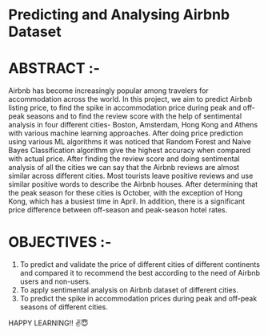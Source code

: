 # Predicting and Analysing Airbnb Dataset

# ABSTRACT :-
Airbnb has become increasingly popular among travelers for accommodation across the world. In this project, we aim to predict Airbnb listing price, to find the spike in accommodation price during peak and off-peak seasons and to find the review score with the help of sentimental analysis in four different cities- Boston, Amsterdam, Hong Kong and Athens with various machine learning approaches. After doing price prediction using various ML algorithms it was noticed that Random Forest and Naive Bayes Classification algorithm give the highest accuracy when compared with actual price. After finding the review score and doing sentimental analysis of all the cities we can say that the Airbnb reviews are almost similar across different cities. Most tourists leave positive reviews and use similar positive words to describe the Airbnb houses. After determining that the peak season for these cities is October, with the exception of Hong Kong, which has a busiest time in April. In addition, there is a significant price difference between off-season and peak-season hotel rates.

# OBJECTIVES :-
1. To predict and validate the price of different cities of different continents and compared it to recommend the best according to the need of Airbnb users and non-users.
2. To apply sentimental analysis on Airbnb dataset of different cities.
3. To predict the spike in accommodation prices during peak and off-peak seasons of different cities. 



HAPPY LEARNING!! ✌😇

